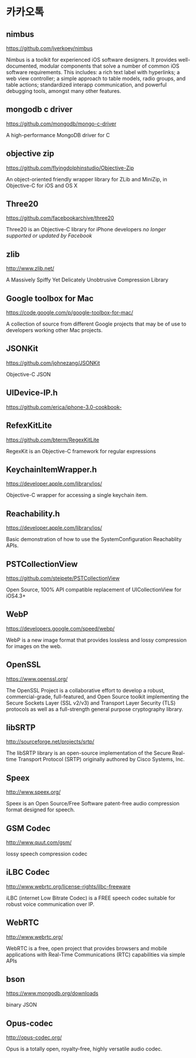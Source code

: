# 카카오톡


## nimbus
https://github.com/jverkoey/nimbus

Nimbus is a toolkit for experienced iOS software designers. It provides well-documented, modular components that solve a number of common iOS software requirements. This includes: a rich text label with hyperlinks; a web view controller; a simple approach to table models, radio groups, and table actions; standardized interapp communication, and powerful debugging tools, amongst many other features.

## mongodb c driver
https://github.com/mongodb/mongo-c-driver

A high-performance MongoDB driver for C

## objective zip
https://github.com/flyingdolphinstudio/Objective-Zip

An object-oriented friendly wrapper library for ZLib and MiniZip, in Objective-C for iOS and OS X

## Three20
https://github.com/facebookarchive/three20

Three20 is an Objective-C library for iPhone developers
*no longer supported or updated by Facebook*

## zlib
http://www.zlib.net/

A Massively Spiffy Yet Delicately Unobtrusive Compression Library

## Google toolbox for Mac
https://code.google.com/p/google-toolbox-for-mac/

A collection of source from different Google projects that may be of use to developers working other Mac projects. 

## JSONKit
https://github.com/johnezang/JSONKit

Objective-C JSON

## UIDevice-IP.h
https://github.com/erica/iphone-3.0-cookbook-

## RefexKitLite
https://github.com/bterm/RegexKitLite

RegexKit is an Objective-C framework for regular expressions

## KeychainItemWrapper.h
https://developer.apple.com/library/ios/

Objective-C wrapper for accessing a single keychain item.

## Reachability.h
https://developer.apple.com/library/ios/

Basic demonstration of how to use the SystemConfiguration Reachablity APIs.

## PSTCollectionView
https://github.com/steipete/PSTCollectionView

Open Source, 100% API compatible replacement of UICollectionView for iOS4.3+

## WebP
https://developers.google.com/speed/webp/

WebP is a new image format that provides lossless and lossy compression for images on the web.

## OpenSSL
https://www.openssl.org/

The OpenSSL Project is a collaborative effort to develop a robust, commercial-grade, full-featured, and Open Source toolkit implementing the Secure Sockets Layer (SSL v2/v3) and Transport Layer Security (TLS) protocols as well as a full-strength general purpose cryptography library.

## libSRTP
http://sourceforge.net/projects/srtp/

The libSRTP library is an open-source implementation of the Secure Real-time Transport Protocol (SRTP) originally authored by Cisco Systems, Inc.

## Speex
http://www.speex.org/

Speex is an Open Source/Free Software patent-free audio compression format designed for speech.

## GSM Codec
http://www.quut.com/gsm/

lossy speech compression codec

## iLBC Codec
http://www.webrtc.org/license-rights/ilbc-freeware

iLBC (internet Low Bitrate Codec) is a FREE speech codec suitable for robust voice communication over IP. 

## WebRTC
http://www.webrtc.org/

WebRTC is a free, open project that provides browsers and mobile applications with Real-Time Communications (RTC) capabilities via simple APIs

## bson
https://www.mongodb.org/downloads

binary JSON

## Opus-codec
http://opus-codec.org/

Opus is a totally open, royalty-free, highly versatile audio codec.
